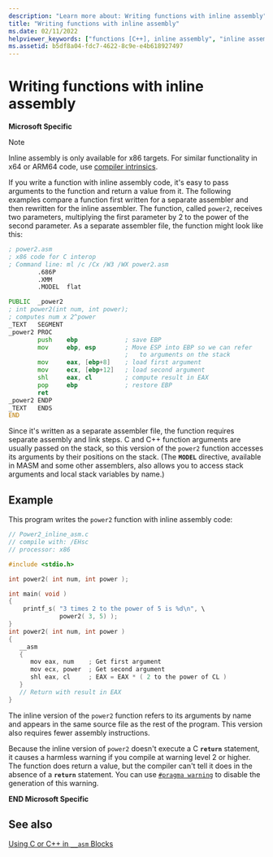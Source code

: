 ```yaml
---
description: "Learn more about: Writing functions with inline assembly"
title: "Writing functions with inline assembly"
ms.date: 02/11/2022
helpviewer_keywords: ["functions [C++], inline assembly", "inline assembly [C++], writing functions", "assembler [C++], writing functions", "__asm keyword [C++], in functions"]
ms.assetid: b5df8a04-fdc7-4622-8c9e-e4b618927497
---
```

# Writing functions with inline assembly

**Microsoft Specific**

> [!NOTE]
> Inline assembly is only available for x86 targets. For similar functionality in x64 or ARM64 code, use [compiler intrinsics](../../intrinsics/compiler-intrinsics.md).

If you write a function with inline assembly code, it's easy to pass arguments to the function and return a value from it. The following examples compare a function first written for a separate assembler and then rewritten for the inline assembler. The function, called `power2`, receives two parameters, multiplying the first parameter by 2 to the power of the second parameter. As a separate assembler file, the function might look like this:

```asm
; power2.asm 
; x86 code for C interop
; Command line: ml /c /Cx /W3 /WX power2.asm 
        .686P
        .XMM
        .MODEL  flat

PUBLIC  _power2
; int power2(int num, int power);
; computes num x 2^power
_TEXT   SEGMENT
_power2 PROC
        push    ebp             ; save EBP
        mov     ebp, esp        ; Move ESP into EBP so we can refer
                                ;   to arguments on the stack
        mov     eax, [ebp+8]    ; load first argument
        mov     ecx, [ebp+12]   ; load second argument
        shl     eax, cl         ; compute result in EAX
        pop     ebp             ; restore EBP
        ret
_power2 ENDP
_TEXT   ENDS
END
```

Since it's written as a separate assembler file, the function requires separate assembly and link steps. C and C++ function arguments are usually passed on the stack, so this version of the `power2` function accesses its arguments by their positions on the stack. (The **`MODEL`** directive, available in MASM and some other assemblers, also allows you to access stack arguments and local stack variables by name.)

## Example

This program writes the `power2` function with inline assembly code:

```cpp
// Power2_inline_asm.c
// compile with: /EHsc
// processor: x86

#include <stdio.h>

int power2( int num, int power );

int main( void )
{
    printf_s( "3 times 2 to the power of 5 is %d\n", \
              power2( 3, 5) );
}
int power2( int num, int power )
{
   __asm
   {
      mov eax, num    ; Get first argument
      mov ecx, power  ; Get second argument
      shl eax, cl     ; EAX = EAX * ( 2 to the power of CL )
   }
   // Return with result in EAX
}
```

The inline version of the `power2` function refers to its arguments by name and appears in the same source file as the rest of the program. This version also requires fewer assembly instructions.

Because the inline version of `power2` doesn't execute a C **`return`** statement, it causes a harmless warning if you compile at warning level 2 or higher. The function does return a value, but the compiler can't tell it does in the absence of a **`return`** statement. You can use [`#pragma warning`](../../preprocessor/warning.md) to disable the generation of this warning.

**END Microsoft Specific**

## See also

[Using C or C++ in `__asm` Blocks](../../assembler/inline/using-c-or-cpp-in-asm-blocks.md)
